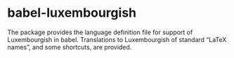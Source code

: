 # babel-luxembourgish
The package provides the language definition file for support of Luxembourgish 
in babel. Translations to Luxembourgish of standard “LaTeX names”, and some 
shortcuts, are provided.
